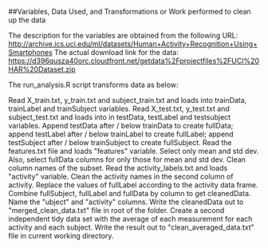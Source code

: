 ##Variables, Data Used, and Transformations or Work performed to clean up the data

The description for the variables are obtained from the following URL:
http://archive.ics.uci.edu/ml/datasets/Human+Activity+Recognition+Using+Smartphones
The actual download link for the data:
https://d396qusza40orc.cloudfront.net/getdata%2Fprojectfiles%2FUCI%20HAR%20Dataset.zip

The run_analysis.R script transforms data as below:

Read X_train.txt, y_train.txt and subject_train.txt and loads into trainData, trainLabel and trainSubject variables.
Read X_test.txt, y_test.txt and subject_test.txt and loads into in testData, testLabel and testsubject variables.
Append testData after / below trainData to create fullData; append testLabel after / below trainLabel to create fullLabel; append testSubject after / below trainSubject to create fullSubject.
Read the features.txt file and loads "features" variable. Select only mean and std dev. Also, select fullData columns for only those for mean and std dev.
Clean column names of the subset. 
Read the activity_labels.txt and loads "activity" variable.
Clean the activity names in the second column of activity.
Replace the values of fullLabel according to the activity data frame.
Combine fullSubject, fullLabel and fullData by column to get cleanedData. Name the "ubject" and "activity" columns. 
Write the cleanedData out to "merged_clean_data.txt" file in root of the folder.
Create a second independent tidy data set with the average of each measurement for each activity and each subject.
Write the result out to "clean_averaged_data.txt" file in current working directory.
